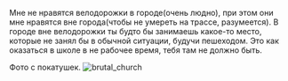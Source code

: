 ---
---
Мне не нравятся велодорожки в городе(очень людно), при этом они мне нравятся вне города(чтобы не умереть на трассе, разумеется). В городе вне велодорожки ты будто бы занимаешь какое-то место, которые не занял бы в обычной ситуации, будучи пешеходом. Это как оказаться в школе в не рабочее время, тебя там не должно быть.

Фото с покатушек.
![brutal_church]({{site.url}}/assets/images/brutal_church.jpg)